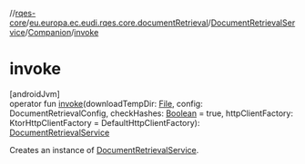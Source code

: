 //[rqes-core](../../../../index.md)/[eu.europa.ec.eudi.rqes.core.documentRetrieval](../../index.md)/[DocumentRetrievalService](../index.md)/[Companion](index.md)/[invoke](invoke.md)

# invoke

[androidJvm]\
operator fun [invoke](invoke.md)(downloadTempDir: [File](https://developer.android.com/reference/kotlin/java/io/File.html), config: DocumentRetrievalConfig, checkHashes: [Boolean](https://kotlinlang.org/api/latest/jvm/stdlib/kotlin-stdlib/kotlin/-boolean/index.html) = true, httpClientFactory: KtorHttpClientFactory = DefaultHttpClientFactory): [DocumentRetrievalService](../index.md)

Creates an instance of [DocumentRetrievalService](../index.md).
